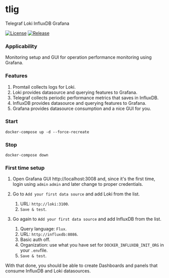 # tlig
Telegraf Loki InfluxDB Grafana

[![License](https://img.shields.io/badge/license-MIT-green)](./LICENSE.txt)
[![Release](https://img.shields.io/github/v/tag/sebastianconcept/tlig?label=release)](https://github.com/sebastianconcept/tlig/releases)

### Applicability
Monitoring setup and GUI for operation performance monitoring using Grafana.

### Features
1. Promtail collects logs for Loki.
2. Loki provides datasource and querying features to Grafana.
3. Telegraf collects periodic performance metrics that saves in InfluxDB.
4. InfluxDB provides datasource and querying features to Grafana.
5. Grafana provides datasource consumption and a nice GUI for you.

### Start
```
docker-compose up -d --force-recreate
```

### Stop
```
docker-compose down
```
### First time setup
1. Open Grafana GUI http://localhost:3008 and, since it's the first time, login using `admin` `admin` and later change to proper credentials.

2. Go to `Add your first data source` and add Loki from the list.
    1. URL:  `http://loki:3100`.
    2. `Save & test`.
3. Go again to `Add your first data source` and add InfluxDB from the list.
    1. Query language: `Flux`.
    2. URL: `http://influxdb:8086`.
    3. Basic auth off.
    4. Organization: use what you have set for `DOCKER_INFLUXDB_INIT_ORG` in your `.env`file.
    5. `Save & test`.

With that done, you should be able to create Dashboards and panels that consume InfluxDB and Loki datasources.